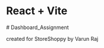 # React + Vite
#   D a s h b o a r d _ A s s i g n m e n t 

created for StoreShoppy by Varun Raj
 
 

